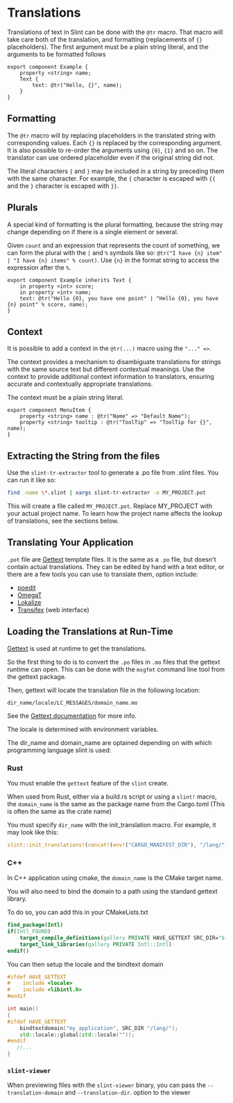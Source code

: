 # Translations

Translations of text in Slint can be done with the `@tr` macro.
That macro will take care both of the translation, and formatting (replacements of `{}` placeholders).
The first argument must be a plain string  literal, and the arguments to be formatted follows


```slint,no-preview
export component Example {
    property <string> name;
    Text {
        text: @tr("Hello, {}", name);
    }
}
```

## Formatting

The `@tr` macro will by replacing placeholders in the translated string with corresponding values.
Each `{}` is replaced by the corresponding argument.
It is also possible to re-order the arguments using `{0}`, `{1}` and so on.
The translator can use ordered placeholder even if the original string did not.

The literal characters `{` and `}` may be included in a string by preceding them with the same character. For example, the `{` character is escaped with `{{` and the `}` character is escaped with `}}`.

## Plurals

A special kind of formatting is the plural formatting, because the string may change depending on if there is a single element or several.

Given `count` and an expression that represents the count of something, we can form the plural with the `|` and `%` symbols like so:
`@tr("I have {n} item" | "I have {n} items" % count)`.
Use `{n}` in the format string to access the expression after the `%`.

```slint,no-preview
export component Example inherits Text {
    in property <int> score;
    in property <int> name;
    text: @tr("Hello {0}, you have one point" | "Hello {0}, you have {n} point" % score, name);
}
```

## Context

It is possible to add a context in the `@tr(...)` macro using the `"..." =>`.

The context provides a mechanism to disambiguate translations for strings with the same source text but different contextual meanings.
Use the context to provide additional context information to translators, ensuring accurate and contextually appropriate translations.

The context must be a plain string literal.


```slint,no-preview
export component MenuItem {
    property <string> name : @tr("Name" => "Default Name");
    property <string> tooltip : @tr("ToolTip" => "ToolTip for {}", name);
}
```

## Extracting the String from the files

Use the `slint-tr-extractor` tool to generate a .po file from .slint files.
You can run it like so:

```sh
find -name \*.slint | xargs slint-tr-extractor -o MY_PROJECT.pot
```

This will create a file called `MY_PROJECT.pot`. Replace MY_PROJECT with your actual project name. To learn how the project name affects the lookup of translations, see the sections below.

## Translating Your Application

`.pot` file are [Gettext](https://www.gnu.org/software/gettext/) template files. It is the same as a `.po` file, but doesn't contain actual
translations. They can be edited by hand with a text editor, or there are a few tools you can use to translate them, option include:
 - [poedit](https://poedit.net/)
 - [OmegaT](https://omegat.org/)
 - [Lokalize](https://userbase.kde.org/Lokalize)
 - [Transifex](https://www.transifex.com/) (web interface)

## Loading the Translations at Run-Time

[Gettext](https://www.gnu.org/software/gettext/) is used at runtime to get the translations.

So the first thing to do is to convert the `.po` files in `.mo` files that the gettext runtime can open.
This can be done with the `msgfmt` command line tool from the gettext package.

Then, gettext will locate the translation file in the following location:

```
dir_name/locale/LC_MESSAGES/domain_name.mo
```

See the [Gettext documentation](https://www.gnu.org/software/gettext/manual/gettext.html#Locating-Catalogs) for more info.

The locale is determined with environment variables.

The dir_name and domain_name are optained depending on with which programming language slint is used:

### Rust

You must enable the `gettext` feature of the `slint` create.

When used from Rust, either via a build.rs script or using a `slint!` macro, the `domain_name`
is the same as the package name from the Cargo.toml (This is often the same as the crate name)

You must specify `dir_name` with the init_translation macro.
For example, it may look like this:

```rust
slint::init_translations!(concat!(env!("CARGO_MANIFEST_DIR"), "/lang/"));
```

### C++

In C++ application using cmake, the `domain_name` is the CMake target name.

You will also need to bind the domain to a path using the standard gettext library.

To do so, you can add this in your CMakeLists.txt

```cmake
find_package(Intl)
if(Intl_FOUND)
    target_compile_definitions(gallery PRIVATE HAVE_GETTEXT SRC_DIR="${CMAKE_CURRENT_SOURCE_DIR}")
    target_link_libraries(gallery PRIVATE Intl::Intl)
endif()
```

You can then setup the locale and the bindtext domain

```c++
#ifdef HAVE_GETTEXT
#    include <locale>
#    include <libintl.h>
#endif

int main()
{
#ifdef HAVE_GETTEXT
    bindtextdomain("my_application", SRC_DIR "/lang/");
    std::locale::global(std::locale(""));
#endif
   //...
}
```

### `slint-viewer`

When previewing files with the `slint-viewer` binary, you can pass the `--translation-domain` and `--translation-dir`.
option to the viewer
